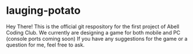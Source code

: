 # lauging-potato
Hey There!
This is the official git respository for the first project of Abell Coding Club.
We currently are designing a game for both mobile and PC (console ports coming soon)
If you have any suggestions for the game or a question for me, feel free to ask.
